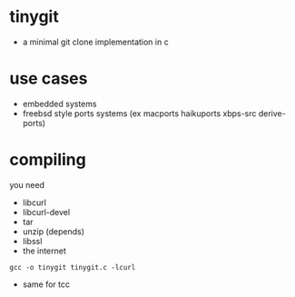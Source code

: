 # tinygit

- a minimal git clone implementation in c

# use cases

- embedded systems
- freebsd style ports systems (ex macports haikuports xbps-src derive-ports)

# compiling

you need 

- libcurl
- libcurl-devel
- tar
- unzip (depends)
- libssl
- the internet

``gcc -o tinygit tinygit.c -lcurl``

- same for tcc  
